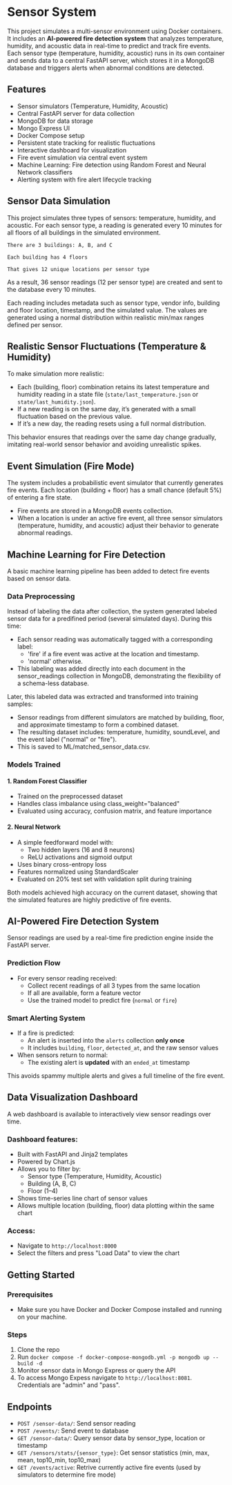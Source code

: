 # Sensor System

This project simulates a multi-sensor environment using Docker containers. It includes an **AI-powered fire detection system** that analyzes temperature, humidity, and acoustic data in real-time to predict and track fire events. Each sensor type (temperature, humidity, acoustic) runs in its own container and sends data to a central FastAPI server, which stores it in a MongoDB database and triggers alerts when abnormal conditions are detected.

## Features

- Sensor simulators (Temperature, Humidity, Acoustic)
- Central FastAPI server for data collection
- MongoDB for data storage
- Mongo Express UI
- Docker Compose setup
- Persistent state tracking for realistic fluctuations
- Interactive dashboard for visualization
- Fire event simulation via central event system
- Machine Learning: Fire detection using Random Forest and Neural Network classifiers
- Alerting system with fire alert lifecycle tracking

## Sensor Data Simulation

This project simulates three types of sensors: temperature, humidity, and acoustic. For each sensor type, a reading is generated every 10 minutes for all floors of all buildings in the simulated environment.

    There are 3 buildings: A, B, and C

    Each building has 4 floors

    That gives 12 unique locations per sensor type

As a result, 36 sensor readings (12 per sensor type) are created and sent to the database every 10 minutes.

Each reading includes metadata such as sensor type, vendor info, building and floor location, timestamp, and the simulated value. The values are generated using a normal distribution within realistic min/max ranges defined per sensor.


## Realistic Sensor Fluctuations (Temperature & Humidity)

To make simulation more realistic:

- Each (building, floor) combination retains its latest temperature and humidity reading in a state file (`state/last_temperature.json` or `state/last_humidity.json`).
- If a new reading is on the same day, it’s generated with a small fluctuation based on the previous value.
- If it’s a new day, the reading resets using a full normal distribution.

This behavior ensures that readings over the same day change gradually, imitating real-world sensor behavior and avoiding unrealistic spikes.

## Event Simulation (Fire Mode)

The system includes a probabilistic event simulator that currently generates fire events. Each location (building + floor) has a small chance (default 5%) of entering a fire state.
- Fire events are stored in a MongoDB events collection.
- When a location is under an active fire event, all three sensor simulators (temperature, humidity, and acoustic) adjust their behavior to generate abnormal readings.

## Machine Learning for Fire Detection

A basic machine learning pipeline has been added to detect fire events based on sensor data.

### Data Preprocessing
Instead of labeling the data after collection, the system generated labeled sensor data for a predifined period (several simulated days). During this time:
* Each sensor reading was automatically tagged with a corresponding label:
  - 'fire' if a fire event was active at the location and timestamp.
  - 'normal' otherwise.
* This labeling was added directly into each document in the sensor_readings collection in MongoDB, demonstrating the flexibility of a schema-less database.

Later, this labeled data was extracted and transformed into training samples: 
  - Sensor readings from different simulators are matched by building, floor, and approximate timestamp to form a combined dataset.
  - The resulting dataset includes: temperature, humidity, soundLevel, and the event label ("normal" or "fire").
  - This is saved to ML/matched_sensor_data.csv.

### Models Trained

#### 1. Random Forest Classifier
- Trained on the preprocessed dataset
- Handles class imbalance using class_weight="balanced"
- Evaluated using accuracy, confusion matrix, and feature importance

#### 2. Neural Network
- A simple feedforward model with:
  - Two hidden layers (16 and 8 neurons)
  - ReLU activations and sigmoid output
- Uses binary cross-entropy loss
- Features normalized using StandardScaler
- Evaluated on 20% test set with validation split during training

Both models achieved high accuracy on the current dataset, showing that the simulated features are highly predictive of fire events.

## AI-Powered Fire Detection System

Sensor readings are used by a real-time fire prediction engine inside the FastAPI server.

### Prediction Flow

- For every sensor reading received:
  - Collect recent readings of all 3 types from the same location
  - If all are available, form a feature vector
  - Use the trained model to predict fire (`normal` or `fire`)

### Smart Alerting System

- If a fire is predicted:
  - An alert is inserted into the `alerts` collection **only once**
  - It includes `building`, `floor`, `detected_at`, and the raw sensor values
- When sensors return to normal:
  - The existing alert is **updated** with an `ended_at` timestamp

This avoids spammy multiple alerts and gives a full timeline of the fire event.

## Data Visualization Dashboard

A web dashboard is available to interactively view sensor readings over time.

### Dashboard features:
- Built with FastAPI and Jinja2 templates
- Powered by Chart.js
- Allows you to filter by:
  - Sensor type (Temperature, Humidity, Acoustic)
  - Building (A, B, C)
  - Floor (1–4)
- Shows time-series line chart of sensor values
- Allows multiple location (building, floor) data plotting within the same chart

### Access:
- Navigate to `http://localhost:8000`  
- Select the filters and press "Load Data" to view the chart

## Getting Started

### Prerequisites
- Make sure you have Docker and Docker Compose installed and running on your machine.

### Steps
1. Clone the repo
2. Run `docker compose -f docker-compose-mongodb.yml -p mongodb up --build -d`
3. Monitor sensor data in Mongo Express or query the API
4. To access Mongo Expess navigate to `http://localhost:8081`. Credentials are "admin" and "pass".

## Endpoints

- `POST /sensor-data/`: Send sensor reading
- `POST /events/`: Send event to database
- `GET /sensor-data/`: Query sensor data by sensor_type, location or timestamp
- `GET /sensors/stats/{sensor_type}`: Get sensor statistics (min, max, mean, top10_min, top10_max)
- `GET /events/active`: Retrive currently active fire events (used by simulators to determine fire mode)
